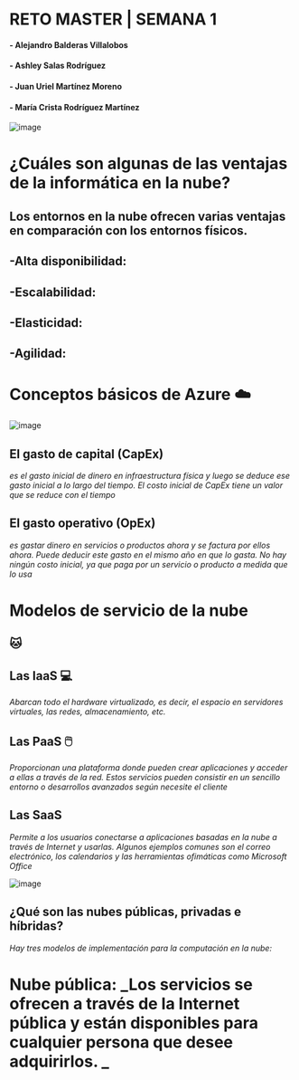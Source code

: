 # RETO MASTER | SEMANA 1
####        - Alejandro Balderas Villalobos
#### - Ashley Salas Rodríguez
#### - Juan Uriel Martínez Moreno
#### - María Crista Rodríguez Martínez
![image](https://user-images.githubusercontent.com/83737142/117602567-a0cb3180-b116-11eb-9411-4641e997f4df.png)
# ¿Cuáles son algunas de las ventajas de la informática en la nube?
## Los entornos en la nube ofrecen varias ventajas en comparación con los entornos físicos.
## -Alta disponibilidad:
## -Escalabilidad:
## -Elasticidad:
## -Agilidad:
# Conceptos básicos de Azure ☁️
![image](https://user-images.githubusercontent.com/83740900/117602767-1e8f3d00-b117-11eb-94b2-c8caa254ac89.png)

## El gasto de capital (CapEx)
_es el gasto inicial de dinero en infraestructura física y luego se deduce ese gasto inicial a lo largo del tiempo. El costo inicial de CapEx tiene un valor que se reduce con el tiempo_
## El gasto operativo (OpEx)
_es gastar dinero en servicios o productos ahora y se factura por ellos ahora. Puede deducir este gasto en el mismo año en que lo gasta. No hay ningún costo inicial, ya que paga por un servicio o producto a medida que lo usa_
# Modelos de  servicio de la nube
## 🐱
## Las IaaS 💻
_Abarcan todo el hardware virtualizado, es decir, el espacio en servidores virtuales, las redes, almacenamiento, etc._
## Las PaaS 🖱️
_Proporcionan una plataforma donde pueden crear aplicaciones y acceder a ellas a través de la red. Estos servicios pueden consistir en un sencillo entorno o desarrollos avanzados según necesite el cliente_
## Las SaaS 
_Permite a los usuarios conectarse a aplicaciones basadas en la nube a través de Internet y usarlas. Algunos ejemplos comunes son el correo electrónico, los calendarios y las herramientas ofimáticas como Microsoft Office_

![image](https://user-images.githubusercontent.com/83740900/117605177-c0655880-b11c-11eb-9373-38b4a0e4253f.png)

##  ¿Qué son las nubes públicas, privadas e híbridas?
_Hay tres modelos de implementación para la computación en la nube:_
#  Nube pública:  _Los servicios se ofrecen a través de la Internet pública y están disponibles para cualquier persona que desee adquirirlos. _
